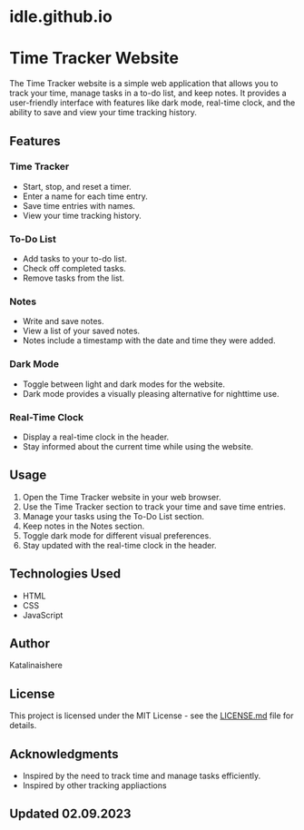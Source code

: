 # idle.github.io
# Time Tracker Website

The Time Tracker website is a simple web application that allows you to track your time, manage tasks in a to-do list, and keep notes. It provides a user-friendly interface with features like dark mode, real-time clock, and the ability to save and view your time tracking history.

## Features

### Time Tracker
- Start, stop, and reset a timer.
- Enter a name for each time entry.
- Save time entries with names.
- View your time tracking history.

### To-Do List
- Add tasks to your to-do list.
- Check off completed tasks.
- Remove tasks from the list.

### Notes
- Write and save notes.
- View a list of your saved notes.
- Notes include a timestamp with the date and time they were added.

### Dark Mode
- Toggle between light and dark modes for the website.
- Dark mode provides a visually pleasing alternative for nighttime use.

### Real-Time Clock
- Display a real-time clock in the header.
- Stay informed about the current time while using the website.

## Usage
1. Open the Time Tracker website in your web browser.
2. Use the Time Tracker section to track your time and save time entries.
3. Manage your tasks using the To-Do List section.
4. Keep notes in the Notes section.
5. Toggle dark mode for different visual preferences.
6. Stay updated with the real-time clock in the header.

## Technologies Used
- HTML
- CSS
- JavaScript

## Author
Katalinaishere

## License
This project is licensed under the MIT License - see the [LICENSE.md](LICENSE.md) file for details.

## Acknowledgments
- Inspired by the need to track time and manage tasks efficiently.
- Inspired by other tracking appliactions

## Updated 02.09.2023 
